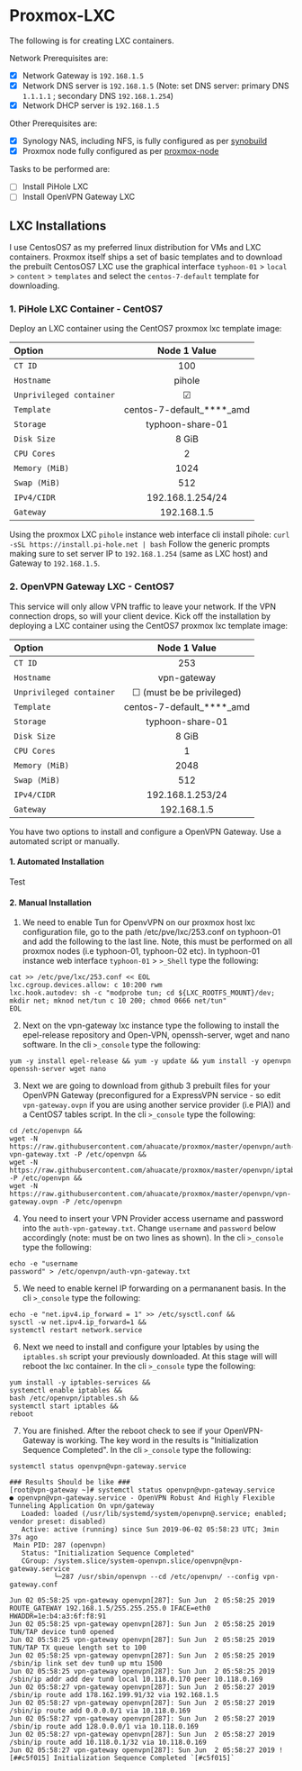 # Proxmox-LXC
The following is for creating LXC containers.

Network Prerequisites are:
- [x] Network Gateway is `192.168.1.5`
- [x] Network DNS server is `192.168.1.5` (Note: set DNS server: primary DNS `1.1.1.1` ; secondary DNS `192.168.1.254`)
- [x] Network DHCP server is `192.168.1.5`

Other Prerequisites are:
- [x] Synology NAS, including NFS, is fully configured as per [synobuild](https://github.com/ahuacate/synobuild)
- [x] Proxmox node fully configured as per [proxmox-node](https://github.com/ahuacate/proxmox-node)

Tasks to be performed are:
- [ ] Install PiHole LXC
- [ ] Install OpenVPN Gateway LXC

## LXC Installations
I use CentosOS7 as my preferred linux distribution for VMs and LXC containers. Proxmox itself ships a set of basic templates and to download the prebuilt CentosOS7 LXC use the graphical interface `typhoon-01` > `local` > `content` > `templates` and select the `centos-7-default` template for downloading.

### 1. PiHole LXC Container - CentOS7
Deploy an LXC container using the CentOS7 proxmox lxc template image:

| Option | Node 1 Value |
| :---  | :---: |
| `CT ID` |100|
| `Hostname` |pihole|
| `Unprivileged container` | ☑ |
| `Template` |centos-7-default_****_amd|
| `Storage` |typhoon-share-01|
| `Disk Size` |8 GiB|
| `CPU Cores` |2|
| `Memory (MiB)` |1024|
| `Swap (MiB)` |512|
| `IPv4/CIDR` |192.168.1.254/24|
| `Gateway` |192.168.1.5|

Using the proxmox LXC `pihole` instance web interface cli install pihole:
`curl -sSL https://install.pi-hole.net | bash`
Follow the generic prompts making sure to set server IP to `192.168.1.254` (same as LXC host) and Gateway to `192.168.1.5`.

### 2. OpenVPN Gateway LXC - CentOS7
This service will only allow VPN traffic to leave your network. If the VPN connection drops, so will your client device.
Kick off the installation by deploying a LXC container using the CentOS7 proxmox lxc template image:

| Option | Node 1 Value |
| :---  | :---: |
| `CT ID` |253|
| `Hostname` |vpn-gateway|
| `Unprivileged container` | ☐  (must be be privileged)|
| `Template` |centos-7-default_****_amd|
| `Storage` |typhoon-share-01|
| `Disk Size` |8 GiB|
| `CPU Cores` |1|
| `Memory (MiB)` |2048|
| `Swap (MiB)` |512|
| `IPv4/CIDR` |192.168.1.253/24|
| `Gateway` |192.168.1.5|

You have two options to install and configure a OpenVPN Gateway. Use a automated script or manually.
#### 1. Automated Installation
Test
#### 2. Manual Installation
1.  We need to enable Tun for OpenvVPN on our proxmox host lxc configuration file, go to the path /etc/pve/lxc/253.conf on typhoon-01 and add the following to the last line. Note, this must be performed on all proxmox nodes (i.e typhoon-01, typhoon-02 etc).
In typhoon-01 instance web interface `typhoon-01` > `>_Shell` type the following:
```
cat >> /etc/pve/lxc/253.conf << EOL
lxc.cgroup.devices.allow: c 10:200 rwm
lxc.hook.autodev: sh -c "modprobe tun; cd ${LXC_ROOTFS_MOUNT}/dev; mkdir net; mknod net/tun c 10 200; chmod 0666 net/tun"
EOL
```
2.  Next on the vpn-gateway lxc instance type the following to install the epel-release repository and Open-VPN, openssh-server, wget and nano software. In the cli `>_console` type the following:
```
yum -y install epel-release && yum -y update && yum install -y openvpn openssh-server wget nano
```
3.  Next we are going to download from github 3 prebuilt files for your OpenVPN Gateway (preconfigured for a ExpressVPN service - so edit `vpn-gateway.ovpn` if you are using another service provider (i.e PIA)) and a CentOS7 tables script.
In the cli `>_console` type the following:
```
cd /etc/openvpn &&
wget -N https://raw.githubusercontent.com/ahuacate/proxmox/master/openvpn/auth-vpn-gateway.txt -P /etc/openvpn &&
wget -N https://raw.githubusercontent.com/ahuacate/proxmox/master/openvpn/iptables.sh -P /etc/openvpn &&
wget -N https://raw.githubusercontent.com/ahuacate/proxmox/master/openvpn/vpn-gateway.ovpn -P /etc/openvpn
```
4. You need to insert your VPN Provider access username and password into the `auth-vpn-gateway.txt`. Change `username` and `password` below accordingly (note: must be on two lines as shown).
In the cli `>_console` type the following:
```
echo -e "username
password" > /etc/openvpn/auth-vpn-gateway.txt
```
5. We need to enable kernel IP forwarding on a permananent basis. In the cli `>_console` type the following:
```
echo -e "net.ipv4.ip_forward = 1" >> /etc/sysctl.conf &&
sysctl -w net.ipv4.ip_forward=1 &&
systemctl restart network.service
```
6. Next we need to install and configure your Iptables by using the `iptables.sh` script your previously downloaded. At this stage will will reboot the lxc container. In the cli `>_console` type the following:
```
yum install -y iptables-services &&
systemctl enable iptables &&
bash /etc/openvpn/iptables.sh &&
systemctl start iptables &&
reboot
```
7. You are finished. After the reboot check to see if your OpenVPN-Gateway is working. The key word in the results is "Initialization Sequence Completed". In the cli `>_console` type the following:
```
systemctl status openvpn@vpn-gateway.service

### Results Should be like ###
[root@vpn-gateway ~]# systemctl status openvpn@vpn-gateway.service
● openvpn@vpn-gateway.service - OpenVPN Robust And Highly Flexible Tunneling Application On vpn/gateway
   Loaded: loaded (/usr/lib/systemd/system/openvpn@.service; enabled; vendor preset: disabled)
   Active: active (running) since Sun 2019-06-02 05:58:23 UTC; 3min 37s ago
 Main PID: 287 (openvpn)
   Status: "Initialization Sequence Completed"
   CGroup: /system.slice/system-openvpn.slice/openvpn@vpn-gateway.service
           └─287 /usr/sbin/openvpn --cd /etc/openvpn/ --config vpn-gateway.conf

Jun 02 05:58:25 vpn-gateway openvpn[287]: Sun Jun  2 05:58:25 2019 ROUTE_GATEWAY 192.168.1.5/255.255.255.0 IFACE=eth0 HWADDR=1e:b4:a3:6f:f8:91
Jun 02 05:58:25 vpn-gateway openvpn[287]: Sun Jun  2 05:58:25 2019 TUN/TAP device tun0 opened
Jun 02 05:58:25 vpn-gateway openvpn[287]: Sun Jun  2 05:58:25 2019 TUN/TAP TX queue length set to 100
Jun 02 05:58:25 vpn-gateway openvpn[287]: Sun Jun  2 05:58:25 2019 /sbin/ip link set dev tun0 up mtu 1500
Jun 02 05:58:25 vpn-gateway openvpn[287]: Sun Jun  2 05:58:25 2019 /sbin/ip addr add dev tun0 local 10.118.0.170 peer 10.118.0.169
Jun 02 05:58:27 vpn-gateway openvpn[287]: Sun Jun  2 05:58:27 2019 /sbin/ip route add 178.162.199.91/32 via 192.168.1.5
Jun 02 05:58:27 vpn-gateway openvpn[287]: Sun Jun  2 05:58:27 2019 /sbin/ip route add 0.0.0.0/1 via 10.118.0.169
Jun 02 05:58:27 vpn-gateway openvpn[287]: Sun Jun  2 05:58:27 2019 /sbin/ip route add 128.0.0.0/1 via 10.118.0.169
Jun 02 05:58:27 vpn-gateway openvpn[287]: Sun Jun  2 05:58:27 2019 /sbin/ip route add 10.118.0.1/32 via 10.118.0.169
Jun 02 05:58:27 vpn-gateway openvpn[287]: Sun Jun  2 05:58:27 2019 ![##c5f015] Initialization Sequence Completed `[#c5f015]`
```

